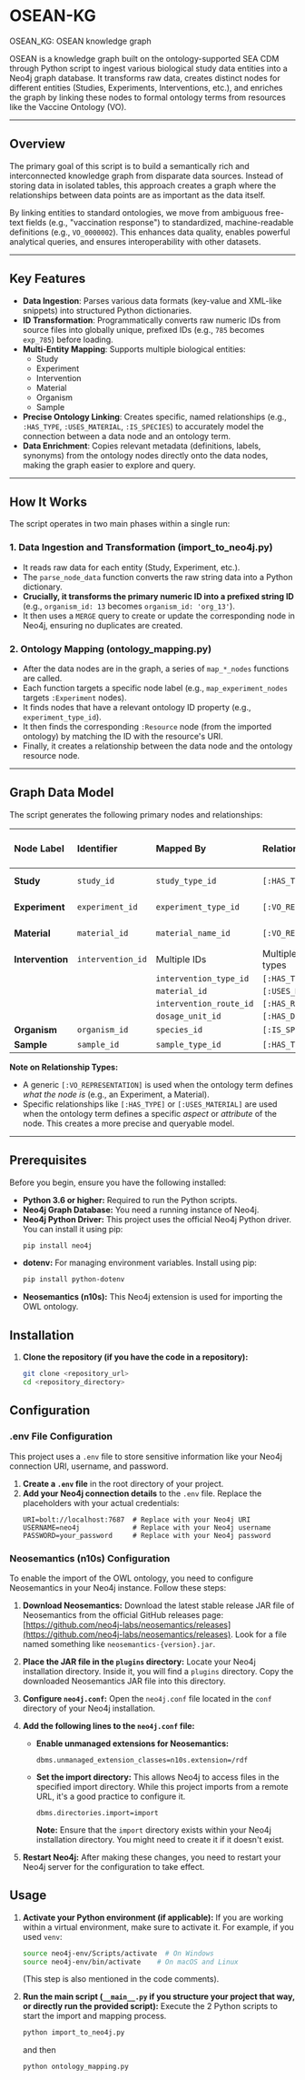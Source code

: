 # OSEAN-KG
OSEAN_KG: OSEAN knowledge graph

OSEAN is a knowledge graph built on the ontology-supported SEA CDM through Python script to ingest various biological study data entities into a Neo4j graph database. It transforms raw data, creates distinct nodes for different entities (Studies, Experiments, Interventions, etc.), and enriches the graph by linking these nodes to formal ontology terms from resources like the Vaccine Ontology (VO).

---

## Overview

The primary goal of this script is to build a semantically rich and interconnected knowledge graph from disparate data sources. Instead of storing data in isolated tables, this approach creates a graph where the relationships between data points are as important as the data itself.

By linking entities to standard ontologies, we move from ambiguous free-text fields (e.g., "vaccination response") to standardized, machine-readable definitions (e.g., `VO_0000002`). This enhances data quality, enables powerful analytical queries, and ensures interoperability with other datasets.

---

## Key Features

- **Data Ingestion**: Parses various data formats (key-value and XML-like snippets) into structured Python dictionaries.
- **ID Transformation**: Programmatically converts raw numeric IDs from source files into globally unique, prefixed IDs (e.g., `785` becomes `exp_785`) before loading.
- **Multi-Entity Mapping**: Supports multiple biological entities:
    - Study
    - Experiment
    - Intervention
    - Material
    - Organism
    - Sample
- **Precise Ontology Linking**: Creates specific, named relationships (e.g., `:HAS_TYPE`, `:USES_MATERIAL`, `:IS_SPECIES`) to accurately model the connection between a data node and an ontology term.
- **Data Enrichment**: Copies relevant metadata (definitions, labels, synonyms) from the ontology nodes directly onto the data nodes, making the graph easier to explore and query.

---

## How It Works

The script operates in two main phases within a single run:

### 1. Data Ingestion and Transformation (import_to_neo4j.py)

- It reads raw data for each entity (Study, Experiment, etc.).
- The `parse_node_data` function converts the raw string data into a Python dictionary.
- **Crucially, it transforms the primary numeric ID into a prefixed string ID** (e.g., `organism_id: 13` becomes `organism_id: 'org_13'`).
- It then uses a `MERGE` query to create or update the corresponding node in Neo4j, ensuring no duplicates are created.

### 2. Ontology Mapping (ontology_mapping.py)

- After the data nodes are in the graph, a series of `map_*_nodes` functions are called.
- Each function targets a specific node label (e.g., `map_experiment_nodes` targets `:Experiment` nodes).
- It finds nodes that have a relevant ontology ID property (e.g., `experiment_type_id`).
- It then finds the corresponding `:Resource` node (from the imported ontology) by matching the ID with the resource's URI.
- Finally, it creates a relationship between the data node and the ontology resource node.

---

## Graph Data Model

The script generates the following primary nodes and relationships:

| Node Label | Identifier | Mapped By | Relationship Type | Ontology Properties Copied? |
| :--- | :--- | :--- | :--- | :--- |
| **Study** | `study_id` | `study_type_id` | `[:HAS_TYPE]` | Yes (as `ontology_*`) |
| **Experiment**| `experiment_id`| `experiment_type_id`| `[:VO_REPRESENTATION]`| Yes (as `vo_*`) |
| **Material** | `material_id` | `material_name_id` | `[:VO_REPRESENTATION]`| Yes (as `vo_*`) |
| **Intervention**| `intervention_id`| Multiple IDs | Multiple specific types | No |
| | | `intervention_type_id` | `[:HAS_TYPE]` | |
| | | `material_id` | `[:USES_MATERIAL]` | |
| | | `intervention_route_id`| `[:HAS_ROUTE]` | |
| | | `dosage_unit_id` | `[:HAS_DOSAGE_UNIT]`| |
| **Organism** | `organism_id` | `species_id` | `[:IS_SPECIES]` | No |
| **Sample** | `sample_id` | `sample_type_id` | `[:HAS_TYPE]` | No |

**Note on Relationship Types:**
- A generic `[:VO_REPRESENTATION]` is used when the ontology term defines *what the node is* (e.g., an Experiment, a Material).
- Specific relationships like `[:HAS_TYPE]` or `[:USES_MATERIAL]` are used when the ontology term defines a specific *aspect* or *attribute* of the node. This creates a more precise and queryable model.

---

## Prerequisites

Before you begin, ensure you have the following installed:

* **Python 3.6 or higher:** Required to run the Python scripts.
* **Neo4j Graph Database:** You need a running instance of Neo4j.
* **Neo4j Python Driver:** This project uses the official Neo4j Python driver. You can install it using pip:
    ```bash
    pip install neo4j
    ```
* **dotenv:** For managing environment variables. Install using pip:
    ```bash
    pip install python-dotenv
    ```
* **Neosemantics (n10s):** This Neo4j extension is used for importing the OWL ontology.

## Installation

1.  **Clone the repository (if you have the code in a repository):**
    ```bash
    git clone <repository_url>
    cd <repository_directory>
    ```

## Configuration

### .env File Configuration

This project uses a `.env` file to store sensitive information like your Neo4j connection URI, username, and password.

1.  **Create a `.env` file** in the root directory of your project.
2.  **Add your Neo4j connection details** to the `.env` file. Replace the placeholders with your actual credentials:
    ```dotenv
    URI=bolt://localhost:7687  # Replace with your Neo4j URI
    USERNAME=neo4j             # Replace with your Neo4j username
    PASSWORD=your_password     # Replace with your Neo4j password
    ```

### Neosemantics (n10s) Configuration

To enable the import of the OWL ontology, you need to configure Neosemantics in your Neo4j instance. Follow these steps:

1.  **Download Neosemantics:** Download the latest stable release JAR file of Neosemantics from the official GitHub releases page: [https://github.com/neo4j-labs/neosemantics/releases](https://github.com/neo4j-labs/neosemantics/releases). Look for a file named something like `neosemantics-{version}.jar`.

2.  **Place the JAR file in the `plugins` directory:** Locate your Neo4j installation directory. Inside it, you will find a `plugins` directory. Copy the downloaded Neosemantics JAR file into this directory.

3.  **Configure `neo4j.conf`:** Open the `neo4j.conf` file located in the `conf` directory of your Neo4j installation.

4.  **Add the following lines to the `neo4j.conf` file:**

    * **Enable unmanaged extensions for Neosemantics:**
        ```
        dbms.unmanaged_extension_classes=n10s.extension=/rdf
        ```
    * **Set the import directory:** This allows Neo4j to access files in the specified import directory. While this project imports from a remote URL, it's a good practice to configure it.
        ```
        dbms.directories.import=import
        ```
        **Note:** Ensure that the `import` directory exists within your Neo4j installation directory. You might need to create it if it doesn't exist.

5.  **Restart Neo4j:** After making these changes, you need to restart your Neo4j server for the configuration to take effect.

## Usage

1.  **Activate your Python environment (if applicable):** If you are working within a virtual environment, make sure to activate it. For example, if you used `venv`:
    ```bash
    source neo4j-env/Scripts/activate  # On Windows
    source neo4j-env/bin/activate    # On macOS and Linux
    ```
    (This step is also mentioned in the code comments).

2.  **Run the main script (`__main__.py` if you structure your project that way, or directly run the provided script):** Execute the 2 Python scripts to start the import and mapping process.
    ```bash
    python import_to_neo4j.py
    ```
    and then
    ```bash
    python ontology_mapping.py
    ```